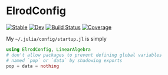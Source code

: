 # ElrodConfig

[![Stable](https://img.shields.io/badge/docs-stable-blue.svg)](https://chriselrod.github.io/ElrodConfig.jl/stable/)
[![Dev](https://img.shields.io/badge/docs-dev-blue.svg)](https://chriselrod.github.io/ElrodConfig.jl/dev/)
[![Build Status](https://github.com/chriselrod/ElrodConfig.jl/actions/workflows/CI.yml/badge.svg?branch=main)](https://github.com/chriselrod/ElrodConfig.jl/actions/workflows/CI.yml?query=branch%3Amain)
[![Coverage](https://codecov.io/gh/chriselrod/ElrodConfig.jl/branch/main/graph/badge.svg)](https://codecov.io/gh/chriselrod/ElrodConfig.jl)

My `~/.julia/config/startup.jl` is simply
```julia
using ElrodConfig, LinearAlgebra
# don't allow packages to prevent defining global variables
# named `pop` or `data` by shadowing exports
pop = data = nothing
```
